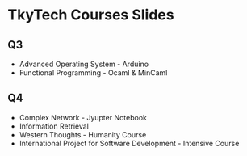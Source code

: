 # TkyTech Courses Slides
## Q3
* Advanced Operating System - Arduino
* Functional Programming - Ocaml & MinCaml

## Q4
* Complex Network - Jyupter Notebook
* Information Retrieval
* Western Thoughts - Humanity Course
* International Project for Software Development - Intensive Course
